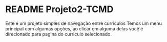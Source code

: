 # README Projeto2-TCMD

Este é um projeto simples de navegação entre curriculos
Temos um menu principal com algumas opções, ao clicar em alguma delas você é direcionado para 
pagina do curriculo selecionado.